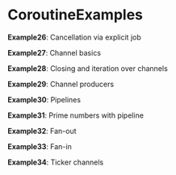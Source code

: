 # CoroutineExamples

**Example26**: Cancellation via explicit job

**Example27**: Channel basics

**Example28**: Closing and iteration over channels

**Example29**: Channel producers

**Example30**: Pipelines

**Example31**: Prime numbers with pipeline

**Example32**: Fan-out

**Example33**: Fan-in

**Example34**: Ticker channels
